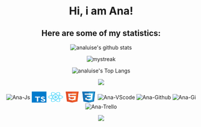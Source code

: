 <div align="center" width="50">
<h1>Hi, i am Ana!
</h1>
<h3 align="center">

## Here are some of my statistics:

![analuise's github stats](https://github-readme-stats.vercel.app/api?username=analuise&show_icons=true&theme=tokyonight)

<img src="https://github-readme-streak-stats.herokuapp.com/?user=analuise&theme=tokyonight" alt="mystreak"/>

![analuise's Top Langs](https://github-readme-stats.vercel.app/api/top-langs/?username=analuise&theme=tokyonight&layout=compact)

<a href="https://www.youtube.com/watch?v=dQw4w9WgXcQ"><img src="https://user-images.githubusercontent.com/73097560/115834477-dbab4500-a447-11eb-908a-139a6edaec5c.gif"></a>   
   
<img align="center" alt="Ana-Js" height="30" width="40" src="https://cdn.jsdelivr.net/gh/devicons/devicon/icons/javascript/javascript-original.svg">
<img align="center" alt="Ana-Ts" height="30" width="40" src="https://raw.githubusercontent.com/devicons/devicon/master/icons/typescript/typescript-plain.svg">
<img align="center" alt="Ana-React" height="30" width="40" src="https://raw.githubusercontent.com/devicons/devicon/master/icons/react/react-original.svg">
<img align="center" alt="Ana-HTML" height="30" width="40" src="https://raw.githubusercontent.com/devicons/devicon/master/icons/html5/html5-original.svg">
<img align="center" alt="Ana-CSS" height="30" width="40" src="https://raw.githubusercontent.com/devicons/devicon/master/icons/css3/css3-original.svg">
<img align="center" alt="Ana-VScode" height="30" width="40" src="https://cdn.jsdelivr.net/gh/devicons/devicon/icons/vscode/vscode-original.svg">
<img align="center" alt="Ana-Github" height="30" width="40" src="https://cdn.jsdelivr.net/gh/devicons/devicon/icons/github/github-original.svg">
<img align="center" alt="Ana-Gi" height="30" width="40" src="https://cdn.jsdelivr.net/gh/devicons/devicon/icons/git/git-original.svg">
<img align="center" alt="Ana-Trello" height="30" width="40" src="https://cdn.jsdelivr.net/gh/devicons/devicon/icons/trello/trello-plain.svg">
  
   
<a href="https://www.youtube.com/watch?v=dQw4w9WgXcQ"><img src="https://user-images.githubusercontent.com/73097560/115834477-dbab4500-a447-11eb-908a-139a6edaec5c.gif"></a> 
   
</div>
